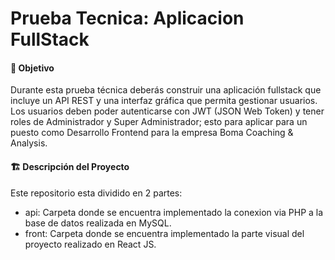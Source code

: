 # Prueba Tecnica: Aplicacion FullStack

#### 📌 Objetivo

Durante esta prueba técnica deberás construir una aplicación fullstack que incluye un API REST y una interfaz gráfica que permita gestionar usuarios. Los usuarios deben poder autenticarse con JWT (JSON Web Token) y tener roles de Administrador y Super Administrador; esto para aplicar para un puesto como Desarrollo Frontend para la empresa Boma Coaching &amp; Analysis.

#### 🏗 Descripción del Proyecto

Este repositorio esta dividido en 2 partes:

- api: Carpeta donde se encuentra implementado la conexion via PHP a la base de datos realizada en MySQL.
- front: Carpeta donde se encuentra implementado la parte visual del proyecto realizado en React JS.